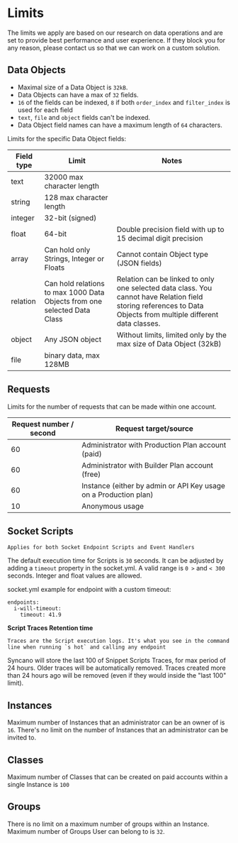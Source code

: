 # Limits

The limits we apply are based on our research on data operations and are set to provide best performance and user experience. If they block you for any reason, please contact us so that we can work on a custom solution.

## Data Objects

- Maximal size of a Data Object is `32kB`.
- Data Objects can have a max of `32` fields.
- `16` of the fields can be indexed, `8` if both `order_index` and `filter_index` is used for each field
- `text`, `file` and `object` fields can't be indexed.
- Data Object field names can have a maximum length of `64` characters.

Limits for the specific Data Object fields:

| Field type | Limit | Notes |
|--- |--- |--- |
|text|32000 max character length||
|string|128 max character length||
|integer|32-bit (signed)||
|float|64-bit|Double precision field with up to 15 decimal digit precision|
|array|Can hold only Strings, Integer or Floats|Cannot contain Object type (JSON fields)|
|relation|Can hold relations to max 1000 Data Objects from one selected Data Class|Relation can be linked to only one selected data class. You cannot have Relation field storing references to Data Objects from multiple different data classes.|
|object|Any JSON object|Without limits, limited only by the max size of Data Object (32kB)|
|file|binary data, max 128MB|||

## Requests

Limits for the number of requests that can be made within one account.

| Request number / second | Request target/source |
|--- |--- |
|60|Administrator with Production Plan account (paid)|
|60|Administrator with Builder Plan account (free)|
|60|Instance (either by admin or API Key usage on a Production plan)|
|10|Anonymous usage|

## Socket Scripts

```
Applies for both Socket Endpoint Scripts and Event Handlers
```
The default execution time for Scripts is `30` seconds. It can be adjusted by adding a `timeout` property in the socket.yml. A valid range is `0 >` and `< 300` seconds. Integer and float values are allowed.

socket.yml example for endpoint with a custom timeout:
```
endpoints:
  i-will-timeout:
    timeout: 41.9
```

**Script Traces Retention time**

```
Traces are the Script execution logs. It's what you see in the command line when running `s hot` and calling any endpoint
```

Syncano will store the last 100 of Snippet Scripts Traces, for max period of 24 hours. Older traces will be automatically removed. Traces created more than 24 hours ago will be removed (even if they would inside the "last 100" limit).

## Instances

Maximum number of Instances that an administrator can be an owner of is `16`. There's no limit on the number of Instances that an administrator can be invited to.

## Classes

Maximum number of Classes that can be created on paid accounts within a single Instance is `100`

## Groups

There is no limit on a maximum number of groups within an Instance. Maximum number of Groups User can belong to is `32`.

